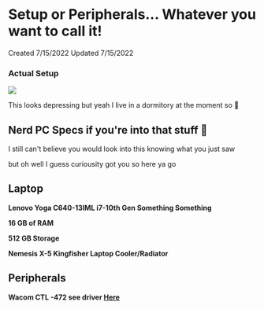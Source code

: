 # Setup or Peripherals... Whatever you want to call it!

Created 7/15/2022
Updated 7/15/2022

### Actual Setup
![](https://pbs.twimg.com/media/FQXTCwyacAAVNFd?format=jpg&name=small)

This looks depressing but yeah I live in a dormitory at the moment so :shrug:

## Nerd PC Specs if you're into that stuff 👀
I still can't believe you would look into this knowing what you just saw

but oh well I guess curiousity got you so here ya go

## Laptop
<b>Lenovo Yoga C640-13IML i7-10th Gen Something Something</b>

<b>16 GB of RAM</b>

<b>512 GB Storage</b>

<b>Nemesis X-5 Kingfisher Laptop Cooler/Radiator</b>

## Peripherals
<b>Wacom CTL -472 see driver <a href="settings.md">Here</a>


